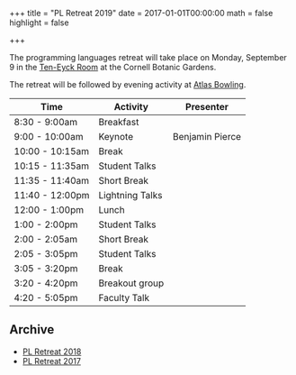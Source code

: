 +++
title = "PL Retreat 2019"
date = 2017-01-01T00:00:00
math = false
highlight = false

+++

The programming languages retreat will take place on Monday, September 9 in
the [Ten-Eyck Room](https://cornellbotanicgardens.org/visit/rent-our-spaces-2/edward-a-ten-eyck-room/) at the Cornell Botanic Gardens.

The retreat will be followed by evening activity at [Atlas Bowling](https://atlasbowl.com/locations/atlas-bowl/).

| Time          | Activity       | Presenter |
|---------------|----------------|-----------|
| 8:30 - 9:00am   | Breakfast      |         |
| 9:00 - 10:00am  | Keynote        | Benjamin Pierce |
| 10:00 - 10:15am | Break          |
| 10:15 - 11:35am | Student Talks  |
| 11:35 - 11:40am | Short Break    |
| 11:40 - 12:00pm | Lightning Talks|
| 12:00 - 1:00pm  | Lunch          |
| 1:00 - 2:00pm   | Student Talks  |
| 2:00 - 2:05am   | Short Break    |
| 2:05 - 3:05pm   | Student Talks  |
| 3:05 - 3:20pm   | Break          |
| 3:20 - 4:20pm   | Breakout group |
| 4:20 - 5:05pm   | Faculty Talk   |

## Archive

- [PL Retreat 2018](https://www.cs.cornell.edu/courses/cs7190/2018fa/pl-retreat-2018.html)
- [PL Retreat 2017](https://www.cs.cornell.edu/~fabianm/plr17/)
